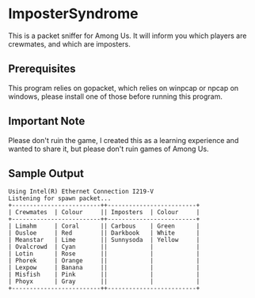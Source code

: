 # ImposterSyndrome
This is a packet sniffer for Among Us. It will inform you which players are crewmates, and which are imposters.

## Prerequisites
This program relies on gopacket, which relies on winpcap or npcap on windows, please install one of those before running this program.

## Important Note
Please don't ruin the game, I created this as a learning experience and wanted to share it, but please don't ruin games of Among Us.

## Sample Output
```
Using Intel(R) Ethernet Connection I219-V
Listening for spawn packet...
+-------------------------++-------------------------+
| Crewmates  | Colour     || Imposters  | Colour     |
+-------------------------++-------------------------+
| Limahm     | Coral      || Carbous    | Green      |
| Ousloe     | Red        || Darkbook   | White      |
| Meanstar   | Lime       || Sunnysoda  | Yellow     |
| Ovalcrowd  | Cyan       ||            |            |
| Lotin      | Rose       ||            |            |
| Phorek     | Orange     ||            |            |
| Lexpow     | Banana     ||            |            |
| Misfish    | Pink       ||            |            |
| Phoyx      | Gray       ||            |            |
+-------------------------++-------------------------+
```
